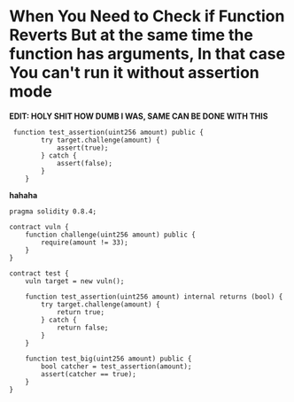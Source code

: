 When You Need to Check if Function Reverts But at the same time the function has arguments,
In that case You can't run it without assertion mode
=

**EDIT: HOLY SHIT HOW DUMB I WAS, SAME CAN BE DONE WITH THIS**
```solidity
 function test_assertion(uint256 amount) public {
        try target.challenge(amount) {
            assert(true);
        } catch {
            assert(false);
        }
    }
```
**hahaha**


```solidity
pragma solidity 0.8.4;

contract vuln {
    function challenge(uint256 amount) public {
        require(amount != 33);
    }
}

contract test {
    vuln target = new vuln();

    function test_assertion(uint256 amount) internal returns (bool) {
        try target.challenge(amount) {
            return true;
        } catch {
            return false;
        }
    }

    function test_big(uint256 amount) public {
        bool catcher = test_assertion(amount);
        assert(catcher == true);
    }
}
```
